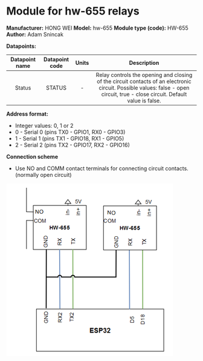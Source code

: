 # Module for hw-655 relays

**Manufacturer:**  HONG WEI
**Model:** hw-655
**Module type (code):**  HW-655
**Author:** Adam Snincak

**Datapoints:**

| Datapoint name | Datapoint code | Units | Description |
|:-:|:-:|:-:|:-:|
| Status | STATUS | - | Relay controls the opening and closing of the circuit contacts of an electronic circuit. Possible values: false - open circuit, true - close circuit. Default value is false. |


**Address format:**
* Integer values: 0, 1 or 2
* 0 - Serial 0 (pins TX0 - GPIO1, RX0 - GPIO3)
* 1 - Serial 1 (pins TX1 - GPIO18, RX1 - GPIO5)
* 2 - Serial 2 (pins TX2 - GPIO17, RX2 - GPIO16)

**Connection scheme**
* Use NO and COMM contact terminals for connecting circuit contacts. (normally open circuit)

![](scheme.PNG)